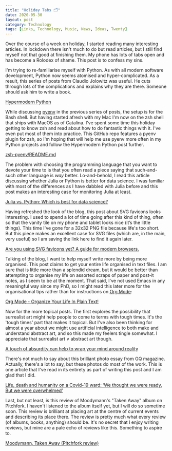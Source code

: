 ```yaml
---
title: "Holiday Tabs 🗂"
date: 2020-05-30
layout: post
category: Technology
tags: [Links, Technology, Music, News, Ideas, Twenty]
---
```

Over the course of a week on holiday, I started reading many interesting articles. In lockdown there isn't much to do but read articles, but I still find myself not that good at finishing them. My phone has lots of tabs open and has become a Rolodex of shame. This post is to confess my sins.

I'm trying to re-familiarise myself with Python. As with all modern software development, Python now seems atomised and hyper-complicated. As a result, this series of posts from Claudio Jolowitz was useful. He cuts through lots of the complications and explains why they are there. Someone should ask him to write a book.

[Hypermodern Python](https://cjolowicz.github.io/posts/hypermodern-python-01-setup/)

While discussing [pyenv](https://github.com/pyenv/pyenv) in the previous series of posts, the setup is for the Bash shell. But having started afresh with my Mac I'm now on the zsh shell that ships with MacOS as of Catalina. I've spent some time this holiday getting to know zsh and read about how to do fantastic things with it. I've even put most of them into practice. This GitHub repo features a pyenv plugin for zsh, so I'm hoping that will help me use pyenv more often in my Python projects and follow the Hypermodern Python post further.

[zsh-pyenv/README.md](https://github.com/mattberther/zsh-pyenv/blob/master/README.md)

The problem with choosing the programming language that you want to devote your time to is that you often read a piece saying that such-and-such other language is *way* better. Lo-and-behold, I read this article discussing whether Julia or Python is better for data science. I was familiar with most of the differences as I have dabbled with Julia before and this post makes an interesting case for monitoring Julia at least.

[Julia vs. Python: Which is best for data science?](https://www.infoworld.com/article/3241107/julia-vs-python-which-is-best-for-data-science.html)

Having refreshed the look of the blog, this post about SVG favicons looks interesting. I used to spend a lot of time going after this kind of thing, often so that the vanity tile on my phone and tablet looks nice (it’s the little things). This time I've gone for a 32x32 PNG file because life's too short. But this piece makes an excellent case for SVG files (which are, in the main, very useful) so I am saving the link here to find it again later.

[Are you using SVG favicons yet? A guide for modern browsers.](https://medium.com/swlh/are-you-using-svg-favicons-yet-a-guide-for-modern-browsers)

Talking of the blog, I want to help myself write more by being more organised. This post claims to get your entire life organised in text files. I am sure that is little more than a splendid dream, but it would be better than attempting to organise my life on assorted scraps of paper and post-it notes, as I seem to be at the moment. That said, I've not used Emacs in any meaningful way since my PhD, so I might read this later more for the organisational tips rather than for instructions on [Org Mode](https://orgmode.org/index.html#sec-4.1):

[Org Mode - Organize Your Life In Plain Text!](http://doc.norang.ca/org-mode.html)

Now for the more topical posts. The first explores the possibility that surrealist art might help people to come to terms with tough times. It's the 'tough times' part that makes it topical. But I've also been thinking for almost a year about we might use artificial intelligence to both make and understand abstract art, and so this made my feelers tingle somewhat. I appreciate that surrealist art ≠ abstract art though.

[A touch of absurdity can help to wrap your mind around reality](https://psyche.co/ideas/a-touch-of-absurdity-can-help-to-wrap-your-mind-around-reality)

There's not much to say about this brilliant photo essay from GQ magazine. Actually, there's a lot to say, but these photos do most of the work. This is one article that I've read in its entirety as part of writing this post and I am glad that I did.

[Life, death and humanity on a Covid-19 ward: ‘We thought we were ready. But we were overwhelmed’](https://www.gq-magazine.co.uk/gq-hype/article/covid-19-ward-coronavirus)

Last, but not least, is this review of Moodymann's "Taken Away" album on Pitchfork. I haven't listened to the album itself yet, but I will do so sometime soon. This review is brilliant at placing art at the centre of current events and describing its place there. The review is pretty much what every review (of albums, books, anything) should be. It's no secret that I enjoy writing reviews, but mine are a pale echo of reviews like this. Something to aspire to.

[Moodymann, Taken Away (Pitchfork review)](https://pitchfork.com/reviews/albums/moodymann-taken-away/)